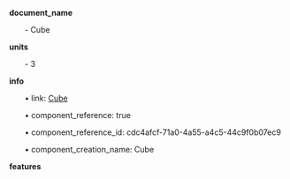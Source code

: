 **document_name**

&emsp;&emsp;- Cube

**units**

&emsp;&emsp;- 3

**info**

&emsp;&emsp;• link: [Cube](/data4/\Cylinder-0c54d3e2-1fac-4091-9ddd-216e9271f41c\Cube-cdc4afcf-71a0-4a55-a4c5-44c9f0b07ec9)

&emsp;&emsp;• component_reference: true

&emsp;&emsp;• component_reference_id: cdc4afcf-71a0-4a55-a4c5-44c9f0b07ec9

&emsp;&emsp;• component_creation_name: Cube

**features**